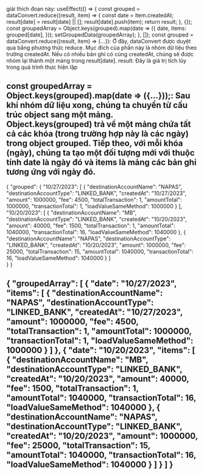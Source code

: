 giải thích đoạn này:
useEffect(() => {
        const grouped = dataConvert.reduce((result, item) => {
            const date = item.createdAt;
            result[date] = result[date] || [];
            result[date].push(item);
            return result;
        }, {});
        const groupedArray = Object.keys(grouped).map(date => ({
            date,
            items: grouped[date],
        }));
        setGroupedData(groupedArray);
    }, []);
const grouped = dataConvert.reduce((result, item) => {...}): Ở đây, dataConvert được duyệt qua bằng phương thức reduce. Mục đích của phần này là nhóm dữ liệu theo trường createdAt. Nếu có nhiều bản ghi có cùng createdAt, chúng sẽ được nhóm lại thành một mảng trong result[date]. result: Đây là giá trị tích lũy trong quá trình thực hiện lặp

const groupedArray = Object.keys(grouped).map(date => ({...}));: Sau khi nhóm dữ liệu xong, chúng ta chuyển từ cấu trúc object sang một mảng. Object.keys(grouped) trả về một mảng chứa tất cả các khóa (trong trường hợp này là các ngày) trong object grouped. Tiếp theo, với mỗi khóa (ngày), chúng ta tạo một đối tượng mới với thuộc tính date là ngày đó và items là mảng các bản ghi tương ứng với ngày đó.
---------------------------
{
    "grouped": {
        "10/27/2023": [
            {
                "destinationAccountName": "NAPAS",
                "destinationAccountType": "LINKED_BANK",
                "createdAt": "10/27/2023",
                "amount": 1000000,
                "fee": 4500,
                "totalTransaction": 1,
                "amountTotal": 1000000,
                "transactionTotal": 1,
                "loadValueSameMethod": 1000000
            }
        ],
        "10/20/2023": [
            {
                "destinationAccountName": "MB",
                "destinationAccountType": "LINKED_BANK",
                "createdAt": "10/20/2023",
                "amount": 40000,
                "fee": 1500,
                "totalTransaction": 1,
                "amountTotal": 1040000,
                "transactionTotal": 16,
                "loadValueSameMethod": 1040000
            },
            {
                "destinationAccountName": "NAPAS",
                "destinationAccountType": "LINKED_BANK",
                "createdAt": "10/20/2023",
                "amount": 1000000,
                "fee": 25000,
                "totalTransaction": 15,
                "amountTotal": 1040000,
                "transactionTotal": 16,
                "loadValueSameMethod": 1040000
            }
        ]      
    }
}

{
    "groupedArray": [
        {
            "date": "10/27/2023",
            "items": [
                {
                    "destinationAccountName": "NAPAS",
                    "destinationAccountType": "LINKED_BANK",
                    "createdAt": "10/27/2023",
                    "amount": 1000000,
                    "fee": 4500,
                    "totalTransaction": 1,
                    "amountTotal": 1000000,
                    "transactionTotal": 1,
                    "loadValueSameMethod": 1000000
                }
            ]
        },
        {
            "date": "10/20/2023",
            "items": [
                {
                    "destinationAccountName": "MB",
                    "destinationAccountType": "LINKED_BANK",
                    "createdAt": "10/20/2023",
                    "amount": 40000,
                    "fee": 1500,
                    "totalTransaction": 1,
                    "amountTotal": 1040000,
                    "transactionTotal": 16,
                    "loadValueSameMethod": 1040000
                },
                {
                    "destinationAccountName": "NAPAS",
                    "destinationAccountType": "LINKED_BANK",
                    "createdAt": "10/20/2023",
                    "amount": 1000000,
                    "fee": 25000,
                    "totalTransaction": 15,
                    "amountTotal": 1040000,
                    "transactionTotal": 16,
                    "loadValueSameMethod": 1040000
                }
            ]
        }
    ]
}
---------------------------


